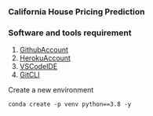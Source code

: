 ### California House Pricing Prediction

### Software and tools requirement

1. [GithubAccount](https://github.com)
2. [HerokuAccount](https://heroku.com) 
3. [VSCodeIDE](https://code.visualstudio.com/)
4. [GitCLI](https://git-scm.com/book/en/v2/Getting-Started-The-Command-Line)

Create a new environment
```
conda create -p venv python==3.8 -y
```

